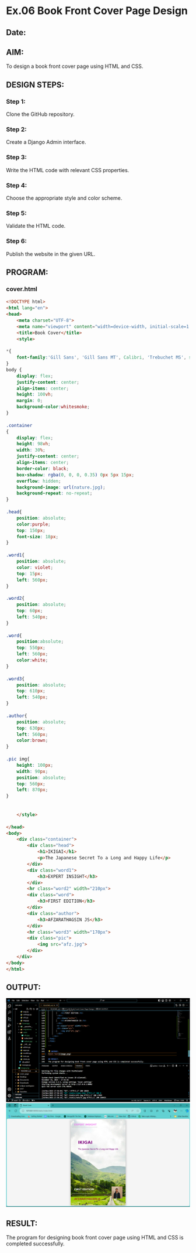 # Ex.06 Book Front Cover Page Design
## Date:

## AIM:
To design a book front cover page using HTML and CSS.

## DESIGN STEPS:

### Step 1:
Clone the GitHub repository.

### Step 2:
Create a Django Admin interface.

### Step 3:
Write the HTML code with relevant CSS properties.

### Step 4:
Choose the appropriate style and color scheme.

### Step 5:
Validate the HTML code.

### Step 6:
Publish the website in the given URL.

## PROGRAM:
### cover.html
```html and css
<!DOCTYPE html>
<html lang="en">
<head>
    <meta charset="UTF-8">
    <meta name="viewport" content="width=device-width, initial-scale=1.0">
    <title>Book Cover</title>
    <style>
        
*{
    font-family:'Gill Sans', 'Gill Sans MT', Calibri, 'Trebuchet MS', sans-serif;
}
body {
    display: flex;
    justify-content: center;
    align-items: center;
    height: 100vh; 
    margin: 0; 
    background-color:whitesmoke;
}

.container
{
    display: flex;
    height: 98vh;
    width: 30%;    
    justify-content: center;
    align-items: center;
    border-color: black;
    box-shadow: rgba(0, 0, 0, 0.35) 0px 5px 15px;
    overflow: hidden;
    background-image: url(nature.jpg);
    background-repeat: no-repeat;
}

.head{
    position: absolute;
    color:purple;
    top: 150px;
    font-size: 18px;
}

.word1{
    position: absolute;
    color: violet;
    top: 15px;
    left: 560px;
}

.word2{
    position: absolute;
    top: 60px;
    left: 540px;
}

.word{
    position:absolute;
    top: 550px;
    left: 560px;
    color:white;
}

.word3{
    position: absolute;
    top: 610px;
    left: 540px;
}

.author{
    position: absolute;
    top: 630px;
    left: 560px;
    color:brown;
}

.pic img{
    height: 100px;
    width: 90px;
    position: absolute;
    top: 560px;
    left: 870px;
}
        

    </style>
   
</head>
<body>
    <div class="container">
        <div class="head">
            <h1>IKIGAI</h1>
            <p>The Japanese Secret To a Long and Happy Life</p>
        </div>
        <div class="word1">
            <h3>EXPERT INSIGHT</h3>
        </div>
        <hr class="word2" width="210px">
        <div class="word">
            <h3>FIRST EDITION</h3>
        </div>
        <div class="author">
            <h3>AFZARATHAGSIN JS</h3>
        </div>
        <hr class="word3" width="170px">
        <div class="pic">
            <img src="afz.jpg">
        </div>
    </div>
</body>
</html>

```

## OUTPUT:
![Alt text](image-1.png)
![Alt text](image.png)

## RESULT:
The program for designing book front cover page using HTML and CSS is completed successfully.
